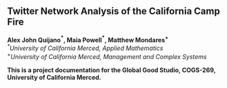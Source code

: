 ## Twitter Network Analysis of the California Camp Fire
**Alex John Quijano$^{*}$, Maia Powell$^{*}$, Matthew Mondares$^{+}$** <br />
*$^{*}$University of California Merced, Applied Mathematics* <br />
*$^{+}$University of California Merced, Management and Complex Systems*

**This is a project documentation for the Global Good Studio, COGS-269, University of California Merced.**